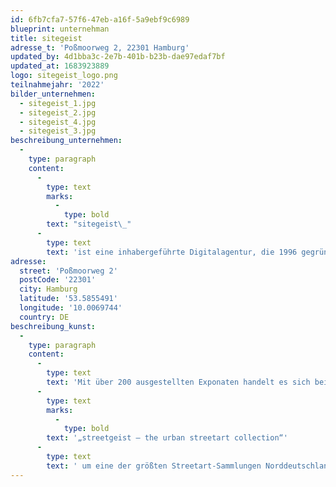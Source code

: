 ```yaml
---
id: 6fb7cfa7-57f6-47eb-a16f-5a9ebf9c6989
blueprint: unternehman
title: sitegeist
adresse_t: 'Poßmoorweg 2, 22301 Hamburg'
updated_by: 4d1bba3c-2e7b-401b-b23b-dae97edaf7bf
updated_at: 1683923889
logo: sitegeist_logo.png
teilnahmejahr: '2022'
bilder_unternehmen:
  - sitegeist_1.jpg
  - sitegeist_2.jpg
  - sitegeist_4.jpg
  - sitegeist_3.jpg
beschreibung_unternehmen:
  -
    type: paragraph
    content:
      -
        type: text
        marks:
          -
            type: bold
        text: "sitegeist\_"
      -
        type: text
        text: 'ist eine inhabergeführte Digitalagentur, die 1996 gegründet wurde und 75 Mitarbeiter/-innen beschäftigt. Die Agentur begleitet ihre Kunden bei der digitalen Transformation vom Consulting, über Konzeption und Kreation, bei der technischen Umsetzung, bis hin zur konsequent agilen Projektsteuerung. sitegeist zeichnet sich durch sein innovatives Agentur-Framework RE.A.L. und die mehrfach ausgezeichnete Mitarbeiterzufriedenheit aus.'
adresse:
  street: 'Poßmoorweg 2'
  postCode: '22301'
  city: Hamburg
  latitude: '53.5855491'
  longitude: '10.0069744'
  country: DE
beschreibung_kunst:
  -
    type: paragraph
    content:
      -
        type: text
        text: 'Mit über 200 ausgestellten Exponaten handelt es sich bei der Sammlung '
      -
        type: text
        marks:
          -
            type: bold
        text: '„streetgeist – the urban streetart collection“'
      -
        type: text
        text: ' um eine der größten Streetart-Sammlungen Norddeutschlands. Viele der namhaften Größen des Genres sind hier vertreten: Shepard Fairey (OBEY), Banksy, Mr. Brainwash, Invader, Martin Whatson, PEJAC, Sandra Chevrier, d*face, 1UP-Crew, aquagringo.'
---
```

